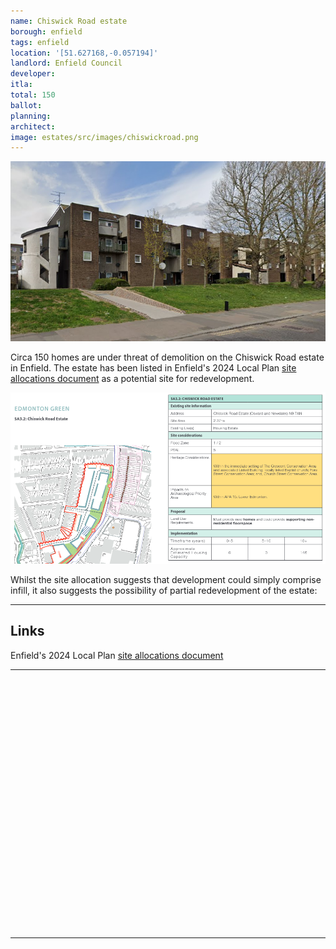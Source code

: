 ```yaml
---
name: Chiswick Road estate
borough: enfield
tags: enfield
location: '[51.627168,-0.057194]'
landlord: Enfield Council
developer: 
itla: 
total: 150
ballot: 
planning: 
architect:
image: estates/src/images/chiswickroad.png
---
```

![Chiswick road estate image](src/images/chiswickroad.png)

Circa 150 homes are under threat of demolition on the Chiswick Road estate in Enfield. The estate has been listed in Enfield's 2024 Local Plan [site allocations document](src/images/ELP-Appendix-C-Site-Allocations.pdf) as a potential site for redevelopment.

![Chiswick road estate image](src/images/chiswicksite.png)

Whilst the site allocation suggests that development could simply comprise infill, it also suggests the possibility of partial redevelopment of the estate: 

---

## Links
Enfield's 2024 Local Plan [site allocations document](src/images/ELP-Appendix-C-Site-Allocations.pdf)

---

<!------------THE CODE BELOW RENDERS THE MAP - DO NOT EDIT! ---------------------------->

<div id="map" style="width: 100%; height: 400px;"></div>

<script>
  var map = L.map('map').setView({{ location }}, 13);
  L.tileLayer('https://tile.openstreetmap.org/{z}/{x}/{y}.png', {
  maxZoom: 19,
attribution: '&copy; <a href="http://www.openstreetmap.org/copyright">OpenStreetMap</a>'
}).addTo(map);
var circle = L.circle({{ location }}, {
    color: 'red',
    fillColor: '#f03',
    fillOpacity: 0.5,
    radius: 500
}).addTo(map);
</script>

---

